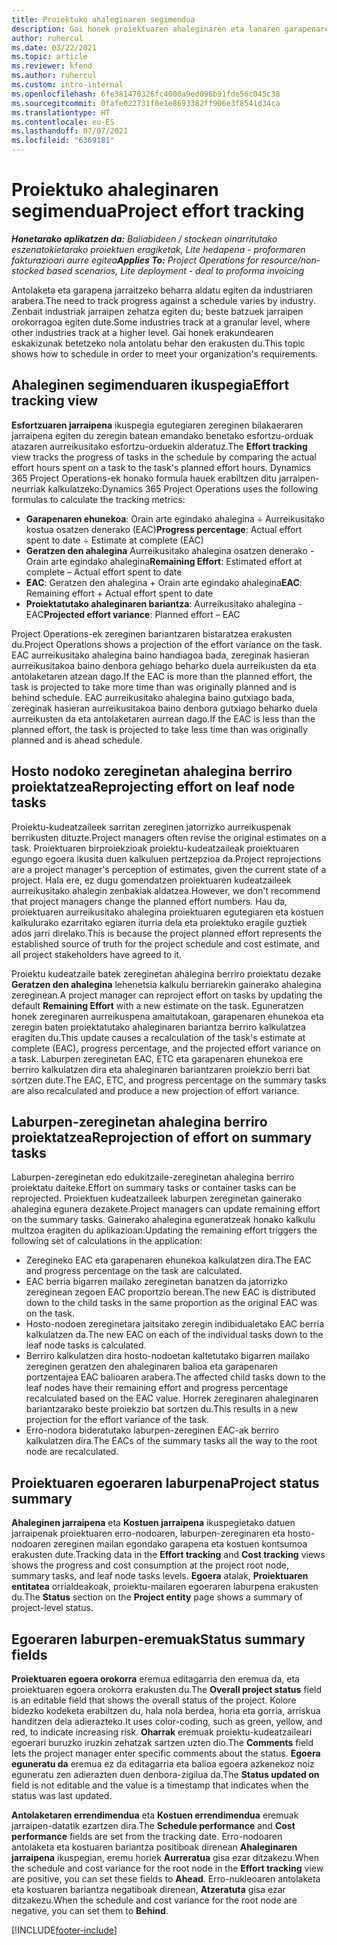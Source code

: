 ```yaml
---
title: Proiektuko ahaleginaren segimendua
description: Gai honek proiektuaren ahaleginaren eta lanaren garapenaren jarraipena egiteari buruzko informazioa ematen du.
author: ruhercul
ms.date: 03/22/2021
ms.topic: article
ms.reviewer: kfend
ms.author: ruhercul
ms.custom: intro-internal
ms.openlocfilehash: 6fe381470326fc4000a9ed096b91fde56c045c38
ms.sourcegitcommit: 0fafe022731f0e1e8693382ff906e3f8541d34ca
ms.translationtype: HT
ms.contentlocale: eu-ES
ms.lasthandoff: 07/07/2021
ms.locfileid: "6369181"
---
```

# <a name="project-effort-tracking"></a><span data-ttu-id="87555-103">Proiektuko ahaleginaren segimendua</span><span class="sxs-lookup"><span data-stu-id="87555-103">Project effort tracking</span></span>

<span data-ttu-id="87555-104">_**Honetarako aplikatzen da:** Baliabideen / stockean oinarritutako eszenatokietarako proiektuen eragiketak, Lite hedapena - proformaren fakturazioari aurre egitea_</span><span class="sxs-lookup"><span data-stu-id="87555-104">_**Applies To:** Project Operations for resource/non-stocked based scenarios, Lite deployment - deal to proforma invoicing_</span></span>

<span data-ttu-id="87555-105">Antolaketa eta garapena jarraitzeko beharra aldatu egiten da industriaren arabera.</span><span class="sxs-lookup"><span data-stu-id="87555-105">The need to track progress against a schedule varies by industry.</span></span> <span data-ttu-id="87555-106">Zenbait industriak jarraipen zehatza egiten du; beste batzuek jarraipen orokorragoa egiten dute.</span><span class="sxs-lookup"><span data-stu-id="87555-106">Some industries track at a granular level, where other industries track at a higher level.</span></span> <span data-ttu-id="87555-107">Gai honek erakundearen eskakizunak betetzeko nola antolatu behar den erakusten du.</span><span class="sxs-lookup"><span data-stu-id="87555-107">This topic shows how to schedule in order to meet your organization's requirements.</span></span>

## <a name="effort-tracking-view"></a><span data-ttu-id="87555-108">Ahaleginen segimenduaren ikuspegia</span><span class="sxs-lookup"><span data-stu-id="87555-108">Effort tracking view</span></span>

<span data-ttu-id="87555-109">**Esfortzuaren jarraipena** ikuspegia egutegiaren zereginen bilakaeraren jarraipena egiten du zeregin batean emandako benetako esfortzu-orduak atazaren aurreikusitako esfortzu-orduekin alderatuz.</span><span class="sxs-lookup"><span data-stu-id="87555-109">The **Effort tracking** view tracks the progress of tasks in the schedule by comparing the actual effort hours spent on a task to the task's planned effort hours.</span></span> <span data-ttu-id="87555-110">Dynamics 365 Project Operations-ek honako formula hauek erabiltzen ditu jarraipen-neurriak kalkulatzeko:</span><span class="sxs-lookup"><span data-stu-id="87555-110">Dynamics 365 Project Operations uses the following formulas to calculate the tracking metrics:</span></span>

- <span data-ttu-id="87555-111">**Garapenaren ehunekoa**: Orain arte egindako ahalegina ÷ Aurreikusitako kostua osatzen denerako (EAC)</span><span class="sxs-lookup"><span data-stu-id="87555-111">**Progress percentage**: Actual effort spent to date ÷ Estimate at complete (EAC)</span></span> 
- <span data-ttu-id="87555-112">**Geratzen den ahalegina** Aurreikusitako ahalegina osatzen denerako - Orain arte egindako ahalegina</span><span class="sxs-lookup"><span data-stu-id="87555-112">**Remaining Effort**: Estimated effort at complete – Actual effort spent to date</span></span> 
- <span data-ttu-id="87555-113">**EAC**: Geratzen den ahalegina + Orain arte egindako ahalegina</span><span class="sxs-lookup"><span data-stu-id="87555-113">**EAC**: Remaining effort + Actual effort spent to date</span></span> 
- <span data-ttu-id="87555-114">**Proiektatutako ahaleginaren bariantza**: Aurreikusitako ahalegina - EAC</span><span class="sxs-lookup"><span data-stu-id="87555-114">**Projected effort variance**: Planned effort – EAC</span></span>

<span data-ttu-id="87555-115">Project Operations-ek zereginen bariantzaren bistaratzea erakusten du.</span><span class="sxs-lookup"><span data-stu-id="87555-115">Project Operations shows a projection of the effort variance on the task.</span></span> <span data-ttu-id="87555-116">EAC aurreikusitako ahalegina baino handiagoa bada, zereginak hasieran aurreikusitakoa baino denbora gehiago beharko duela aurreikusten da eta antolaketaren atzean dago.</span><span class="sxs-lookup"><span data-stu-id="87555-116">If the EAC is more than the planned effort, the task is projected to take more time than was originally planned and is behind schedule.</span></span> <span data-ttu-id="87555-117">EAC aurreikusitako ahalegina baino gutxiago bada, zereginak hasieran aurreikusitakoa baino denbora gutxiago beharko duela aurreikusten da eta antolaketaren aurrean dago.</span><span class="sxs-lookup"><span data-stu-id="87555-117">If the EAC is less than the planned effort, the task is projected to take less time than was originally planned and is ahead schedule.</span></span>

## <a name="reprojecting-effort-on-leaf-node-tasks"></a><span data-ttu-id="87555-118">Hosto nodoko zereginetan ahalegina berriro proiektatzea</span><span class="sxs-lookup"><span data-stu-id="87555-118">Reprojecting effort on leaf node tasks</span></span>

<span data-ttu-id="87555-119">Proiektu-kudeatzaileek sarritan zereginen jatorrizko aurreikuspenak berrikusten dituzte.</span><span class="sxs-lookup"><span data-stu-id="87555-119">Project managers often revise the original estimates on a task.</span></span> <span data-ttu-id="87555-120">Proiektuaren birproiekzioak proiektu-kudeatzaileak proiektuaren egungo egoera ikusita duen kalkuluen pertzepzioa da.</span><span class="sxs-lookup"><span data-stu-id="87555-120">Project reprojections are a project manager's perception of estimates, given the current state of a project.</span></span> <span data-ttu-id="87555-121">Hala ere, ez dugu gomendatzen proiektuaren kudeatzaileek aurreikusitako ahalegin zenbakiak aldatzea.</span><span class="sxs-lookup"><span data-stu-id="87555-121">However, we don't recommend that project managers change the planned effort numbers.</span></span> <span data-ttu-id="87555-122">Hau da, proiektuaren aurreikusitako ahalegina proiektuaren egutegiaren eta kostuen kalkulurako ezarritako egiaren iturria dela eta proiektuko eragile guztiek ados jarri direlako.</span><span class="sxs-lookup"><span data-stu-id="87555-122">This is because the project planned effort represents the established source of truth for the project schedule and cost estimate, and all project stakeholders have agreed to it.</span></span>

<span data-ttu-id="87555-123">Proiektu kudeatzaile batek zereginetan ahalegina berriro proiektatu dezake **Geratzen den ahalegina** lehenetsia kalkulu berriarekin gainerako ahalegina zereginean.</span><span class="sxs-lookup"><span data-stu-id="87555-123">A project manager can reproject effort on tasks by updating the default **Remaining Effort** with a new estimate on the task.</span></span> <span data-ttu-id="87555-124">Eguneratzen honek zereginaren aurreikuspena amaitutakoan, garapenaren ehunekoa eta zeregin baten proiektatutako ahaleginaren bariantza berriro kalkulatzea eragiten du.</span><span class="sxs-lookup"><span data-stu-id="87555-124">This update causes a recalculation of the task's estimate at complete (EAC), progress percentage, and the projected effort variance on a task.</span></span> <span data-ttu-id="87555-125">Laburpen zereginetan EAC, ETC eta garapenaren ehunekoa ere berriro kalkulatzen dira eta ahaleginaren bariantzaren proiekzio berri bat sortzen dute.</span><span class="sxs-lookup"><span data-stu-id="87555-125">The EAC, ETC, and progress percentage on the summary tasks are also recalculated and produce a new projection of effort variance.</span></span>

## <a name="reprojection-of-effort-on-summary-tasks"></a><span data-ttu-id="87555-126">Laburpen-zereginetan ahalegina berriro proiektatzea</span><span class="sxs-lookup"><span data-stu-id="87555-126">Reprojection of effort on summary tasks</span></span>

<span data-ttu-id="87555-127">Laburpen-zereginetan edo edukitzaile-zereginetan ahalegina berriro proiektatu daiteke.</span><span class="sxs-lookup"><span data-stu-id="87555-127">Effort on summary tasks or container tasks can be reprojected.</span></span> <span data-ttu-id="87555-128">Proiektuen kudeatzaileek laburpen zereginetan gainerako ahalegina egunera dezakete.</span><span class="sxs-lookup"><span data-stu-id="87555-128">Project managers can update remaining effort on the summary tasks.</span></span> <span data-ttu-id="87555-129">Gainerako ahalegina eguneratzeak honako kalkulu multzoa eragiten du aplikazioan:</span><span class="sxs-lookup"><span data-stu-id="87555-129">Updating the remaining effort triggers the following set of calculations in the application:</span></span>

- <span data-ttu-id="87555-130">Zeregineko EAC eta garapenaren ehunekoa kalkulatzen dira.</span><span class="sxs-lookup"><span data-stu-id="87555-130">The EAC and progress percentage on the task are calculated.</span></span>
- <span data-ttu-id="87555-131">EAC berria bigarren mailako zereginetan banatzen da jatorrizko zereginean zegoen EAC proportzio berean.</span><span class="sxs-lookup"><span data-stu-id="87555-131">The new EAC is distributed down to the child tasks in the same proportion as the original EAC was on the task.</span></span>
- <span data-ttu-id="87555-132">Hosto-nodoen zereginetara jaitsitako zeregin indibidualetako EAC berria kalkulatzen da.</span><span class="sxs-lookup"><span data-stu-id="87555-132">The new EAC on each of the individual tasks down to the leaf node tasks is calculated.</span></span> 
- <span data-ttu-id="87555-133">Berriro kalkulatzen dira hosto-nodoetan kaltetutako bigarren mailako zereginen geratzen den ahaleginaren balioa eta garapenaren portzentajea EAC balioaren arabera.</span><span class="sxs-lookup"><span data-stu-id="87555-133">The affected child tasks down to the leaf nodes have their remaining effort and progress percentage recalculated based on the EAC value.</span></span> <span data-ttu-id="87555-134">Horrek zereginaren ahaleginaren bariantzarako beste proiekzio bat sortzen du.</span><span class="sxs-lookup"><span data-stu-id="87555-134">This results in a new projection for the effort variance of the task.</span></span> 
- <span data-ttu-id="87555-135">Erro-nodora bideratutako laburpen-zereginen EAC-ak berriro kalkulatzen dira.</span><span class="sxs-lookup"><span data-stu-id="87555-135">The EACs of the summary tasks all the way to the root node are recalculated.</span></span>


## <a name="project-status-summary"></a><span data-ttu-id="87555-136">Proiektuaren egoeraren laburpena</span><span class="sxs-lookup"><span data-stu-id="87555-136">Project status summary</span></span>

<span data-ttu-id="87555-137">**Ahaleginen jarraipena** eta **Kostuen jarraipena** ikuspegietako datuen jarraipenak proiektuaren erro-nodoaren, laburpen-zereginaren eta hosto-nodoaren zereginen mailan egondako garapena eta kostuen kontsumoa erakusten dute.</span><span class="sxs-lookup"><span data-stu-id="87555-137">Tracking data in the **Effort tracking** and **Cost tracking** views shows the progress and cost consumption at the project root node, summary tasks, and leaf node tasks levels.</span></span> <span data-ttu-id="87555-138">**Egoera** atalak, **Proiektuaren entitatea** orrialdeakoak, proiektu-mailaren egoeraren laburpena erakusten du.</span><span class="sxs-lookup"><span data-stu-id="87555-138">The **Status** section on the **Project entity** page shows a summary of project-level status.</span></span>

## <a name="status-summary-fields"></a><span data-ttu-id="87555-139">Egoeraren laburpen-eremuak</span><span class="sxs-lookup"><span data-stu-id="87555-139">Status summary fields</span></span>

<span data-ttu-id="87555-140">**Proiektuaren egoera orokorra** eremua editagarria den eremua da, eta proiektuaren egoera orokorra erakusten du.</span><span class="sxs-lookup"><span data-stu-id="87555-140">The **Overall project status** field is an editable field that shows the overall status of the project.</span></span> <span data-ttu-id="87555-141">Kolore bidezko kodeketa erabiltzen du, hala nola berdea, horia eta gorria, arriskua handitzen dela adierazteko.</span><span class="sxs-lookup"><span data-stu-id="87555-141">It uses color-coding, such as green, yellow, and red, to indicate increasing risk.</span></span> <span data-ttu-id="87555-142">**Oharrak** eremuak proiektu-kudeatzaileari egoerari buruzko iruzkin zehatzak sartzen uzten dio.</span><span class="sxs-lookup"><span data-stu-id="87555-142">The **Comments** field lets the project manager enter specific comments about the status.</span></span> <span data-ttu-id="87555-143">**Egoera eguneratu da** eremua ez da editagarria eta balioa egoera azkenekoz noiz eguneratu zen adierazten duen denbora-zigilua da.</span><span class="sxs-lookup"><span data-stu-id="87555-143">The **Status updated on** field is not editable and the value is a timestamp that indicates when the status was last updated.</span></span>

<span data-ttu-id="87555-144">**Antolaketaren errendimendua** eta **Kostuen errendimendua** eremuak jarraipen-datatik ezartzen dira.</span><span class="sxs-lookup"><span data-stu-id="87555-144">The **Schedule performance** and **Cost performance** fields are set from the tracking date.</span></span> <span data-ttu-id="87555-145">Erro-nodoaren antolaketa eta kostuaren bariantza positiboak direnean **Ahaleginaren jarraipena** ikuspegian, eremu horiek **Aurreratua** gisa ezar ditzakezu.</span><span class="sxs-lookup"><span data-stu-id="87555-145">When the schedule and cost variance for the root node in the **Effort tracking** view are positive, you can set these fields to **Ahead**.</span></span> <span data-ttu-id="87555-146">Erro-nukleoaren antolaketa eta kostuaren bariantza negatiboak direnean, **Atzeratuta** gisa ezar ditzakezu.</span><span class="sxs-lookup"><span data-stu-id="87555-146">When the schedule and cost variance for the root node are negative, you can set them to **Behind**.</span></span>


[!INCLUDE[footer-include](../includes/footer-banner.md)]
